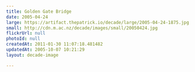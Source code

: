 ```yaml
---
title: Golden Gate Bridge
date: 2005-04-24
large: https://artifact.thepatrick.io/decade/large/2005-04-24-1875.jpg
small: http://cdn.m.ac.nz/decade/images/small/20050424.jpg
flickrUrl: null
photoId: null
createdAt: 2011-01-30 11:07:18.481482
updatedAt: 2005-10-07 10:21:29
layout: decade-image

---
```


